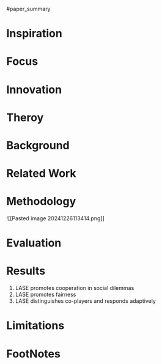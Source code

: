 #paper_summary 

# Inspiration



# Focus



# Innovation



# Theroy



# Background



# Related Work




# Methodology
![[Pasted image 20241226113414.png]]


# Evaluation



# Results
1. LASE promotes cooperation in social dilemmas
2. LASE promotes fairness
3. LASE distinguishes co-players and responds adaptively


# Limitations


# FootNotes
